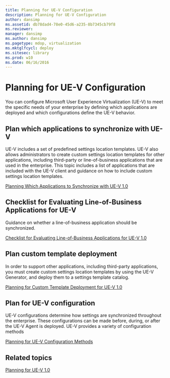 ```yaml
---
title: Planning for UE-V Configuration
description: Planning for UE-V Configuration
author: dansimp
ms.assetid: db78dad4-78e0-45d6-a235-8b7345cb79f8
ms.reviewer: 
manager: dansimp
ms.author: dansimp
ms.pagetype: mdop, virtualization
ms.mktglfcycl: deploy
ms.sitesec: library
ms.prod: w10
ms.date: 06/16/2016
---
```



# Planning for UE-V Configuration


You can configure Microsoft User Experience Virtualization (UE-V) to meet the specific needs of your enterprise by defining which applications are deployed and which configurations define the UE-V behavior.

## Plan which applications to synchronize with UE-V


UE-V includes a set of predefined settings location templates. UE-V also allows administrators to create custom settings location templates for other applications, including third-party or line-of-business applications that are used in the enterprise. This topic includes a list of applications that are included with the UE-V client and guidance on how to include custom settings location templates.

[Planning Which Applications to Synchronize with UE-V 1.0](planning-which-applications-to-synchronize-with-ue-v-10.md)

## Checklist for Evaluating Line-of-Business Applications for UE-V


Guidance on whether a line-of-business application should be synchronized.

[Checklist for Evaluating Line-of-Business Applications for UE-V 1.0](checklist-for-evaluating-line-of-business-applications-for-ue-v-10.md)

## Plan custom template deployment


In order to support other applications, including third-party applications, you must create custom settings location templates by using the UE-V Generator, and deploy them to a settings template catalog.

[Planning for Custom Template Deployment for UE-V 1.0](planning-for-custom-template-deployment-for-ue-v-10.md)

## Plan for UE-V configuration


UE-V configurations determine how settings are synchronized throughout the enterprise. These configurations can be made before, during, or after the UE-V Agent is deployed. UE-V provides a variety of configuration methods

[Planning for UE-V Configuration Methods](planning-for-ue-v-configuration-methods.md)

## Related topics


[Planning for UE-V 1.0](planning-for-ue-v-10.md)

 

 





